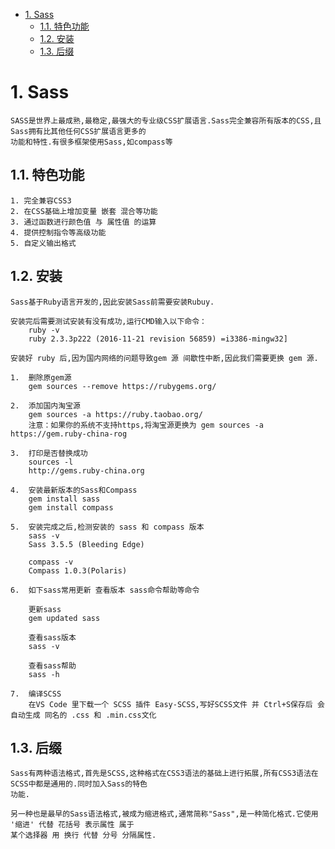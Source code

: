 <!-- TOC -->

- [1. Sass](#1-sass)
    - [1.1. 特色功能](#11-特色功能)
    - [1.2. 安装](#12-安装)
    - [1.3. 后缀](#13-后缀)

<!-- /TOC -->

# 1. Sass

    SASS是世界上最成熟,最稳定,最强大的专业级CSS扩展语言.Sass完全兼容所有版本的CSS,且Sass拥有比其他任何CSS扩展语言更多的
    功能和特性.有很多框架使用Sass,如compass等

## 1.1. 特色功能

    1. 完全兼容CSS3
    2. 在CSS基础上增加变量 嵌套 混合等功能
    3. 通过函数进行颜色值 与 属性值 的运算
    4. 提供控制指令等高级功能
    5. 自定义输出格式
    
## 1.2. 安装

    Sass基于Ruby语言开发的,因此安装Sass前需要安装Rubuy.

    安装完后需要测试安装有没有成功,运行CMD输入以下命令：
        ruby -v
        ruby 2.3.3p222 (2016-11-21 revision 56859) =i3386-mingw32]
        
    安装好 ruby 后,因为国内网络的问题导致gem 源 间歇性中断,因此我们需要更换 gem 源.
    
    1.  删除原gem源
        gem sources --remove https://rubygems.org/
    
    2.  添加国内淘宝源
        gem sources -a https://ruby.taobao.org/
        注意：如果你的系统不支持https,将淘宝源更换为 gem sources -a https://gem.ruby-china-rog

    3.  打印是否替换成功    
        sources -l
        http://gems.ruby-china.org

    4.  安装最新版本的Sass和Compass
        gem install sass
        gem install compass

    5.  安装完成之后,检测安装的 sass 和 compass 版本
        sass -v
        Sass 3.5.5 (Bleeding Edge)

        compass -v
        Compass 1.0.3(Polaris)

    6.  如下sass常用更新 查看版本 sass命令帮助等命令

        更新sass
        gem updated sass

        查看sass版本
        sass -v

        查看sass帮助
        sass -h

    7.  编译SCSS
        在VS Code 里下载一个 SCSS 插件 Easy-SCSS,写好SCSS文件 并 Ctrl+S保存后 会自动生成 同名的 .css 和 .min.css文化
        
## 1.3. 后缀

    Sass有两种语法格式,首先是SCSS,这种格式在CSS3语法的基础上进行拓展,所有CSS3语法在SCSS中都是通用的.同时加入Sass的特色
    功能.

    另一种也是最早的Sass语法格式,被成为缩进格式,通常简称"Sass",是一种简化格式.它使用 '缩进' 代替 花括号 表示属性 属于
    某个选择器 用 换行 代替 分号 分隔属性.